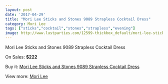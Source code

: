 ```yaml
---
layout: post
date: '2017-04-29'
title: "Mori Lee Sticks and Stones 9089 Strapless Cocktail Dress"
category: Mori Lee
tags: ["sticks","cocktail","stones","strapless","evening"]
image: http://www.lustparties.com/12599-thickbox_default/mori-lee-sticks-and-stones-9089-strapless-cocktail-dress.jpg
---
```

Mori Lee Sticks and Stones 9089 Strapless Cocktail Dress

On Sales: **$222**
<a href="https://www.lustparties.com/en/mori-lee/4699-mori-lee-sticks-and-stones-9089-strapless-cocktail-dress.html"><amp-img layout="responsive" width="600" height="600" src="//www.lustparties.com/12599-thickbox_default/mori-lee-sticks-and-stones-9089-strapless-cocktail-dress.jpg" alt="Mori Lee Sticks and Stones 9089 Strapless Cocktail Dress 0" /></a>

Buy it: [Mori Lee Sticks and Stones 9089 Strapless Cocktail Dress](https://www.lustparties.com/en/mori-lee/4699-mori-lee-sticks-and-stones-9089-strapless-cocktail-dress.html "Mori Lee Sticks and Stones 9089 Strapless Cocktail Dress")

View more: [Mori Lee](https://www.lustparties.com/en/26-mori-lee "Mori Lee")